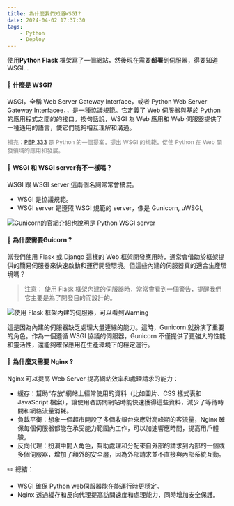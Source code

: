 ```yaml
---
title: 為什麼我們知道WSGI?
date: 2024-04-02 17:37:30
tags: 
    - Python
    - Deploy
---
```


使用**Python Flask** 框架寫了一個網站，然後現在需要**部署**到伺服器，得要知道WSGI...

<!-- more -->

#### 🔹 什麼是 WSGI?

WSGI，全稱 Web Server Gateway Interface，或者 Python Web Server Gateway Interfacee，，是一種協議規範。它定義了 Web 伺服器與基於 Python 的應用程式之間的的接口。換句話說，WSGI 為 Web 應用和 Web 伺服器提供了一種通用的語言，使它們能夠相互理解和溝通。 

<font size=2.5px color=#808080> 補充：[PEP 333](https://peps.python.org/pep-0333/) 是 Python 的一個提案，提出 WSGI 的規範，促使 Python 在 Web 開發領域的應用和發展。</font>

#### 🔹 WSGI 和 WSGI server有不一樣嗎？

WSGI 跟 WSGI server 這兩個名詞常常會搞混。
- WSGI 是協議規範。
- WSGI server 是遵照 WSGI 規範的 server，像是 Gunicorn, uWSGI。

![Gunicorn的官網介紹也說明是 Python WSGI server](https://r2.easyimg.io/bh8mgaun3/截圖_2024-04-02_下午6.36.23.png)

#### 🔹 為什麼需要Guicorn ?

當我們使用 Flask 或 Django 這樣的 Web 框架開發應用時，通常會借助於框架提供的簡易伺服器來快速啟動和運行開發環境。但這些內建的伺服器真的適合生產環境嗎？
> 注意： 使用 Flask 框架內建的伺服器時，常常會看到一個警告，提醒我們它主要是為了開發目的而設計的。

![使用 Flask 框架內建的伺服器，可以看到Ｗarning](https://r2.easyimg.io/fyrunws04/development_server.png)

這是因為內建的伺服器缺乏處理大量連線的能力。這時，Gunicorn 就扮演了重要的角色。作為一個遵循 WSGI 協議的伺服器，Gunicorn 不僅提供了更強大的性能和靈活性，還能夠確保應用在生產環境下的穩定運行。

#### 🔹 為什麼又需要 Nginx ?

Nginx 可以提高 Web Server 提高網站效率和處理請求的能力：

- 緩存：幫助“存放”網站上經常使用的資料（比如圖片、CSS 樣式表和 JavaScript 檔案），讓使用者訪問網站時能快速獲得這些資料，減少了等待時間和網絡流量消耗。
- 負載平衡：想象一個超市開設了多個收銀台來應對高峰期的客流量，Nginx 確保每個伺服器都能在承受能力範圍內工作，可以加速響應時間，提高用戶體驗。
- 反向代理：扮演中間人角色，幫助處理和分配來自外部的請求到內部的一個或多個伺服器，增加了額外的安全層，因為外部請求並不直接與內部系統互動。

✏️ 總結：
- WSGI 確保 Python web伺服器能在能運行時更穩定。
- Nginx 透過緩存和反向代理提高訪問速度和處理能力，同時增加安全保護。

